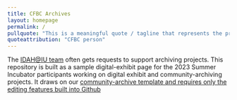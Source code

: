 ```yaml
---
title: CFBC Archives
layout: homepage
permalink: /
pullquote: "This is a meaningful quote / tagline that represents the projects mission!"
quoteattribution: "CFBC person"
---
```


The [IDAH@IU team](https://idah.indiana.edu) often gets requests to support archiving projects. This repository is built as a sample digital-exhibit page for the 2023 Summer Incubator participants working on digital exhibit and community-archiving projects. It draws on our [community-archive template and requires only the editing features built into Github](https://idahatiu.github.io)